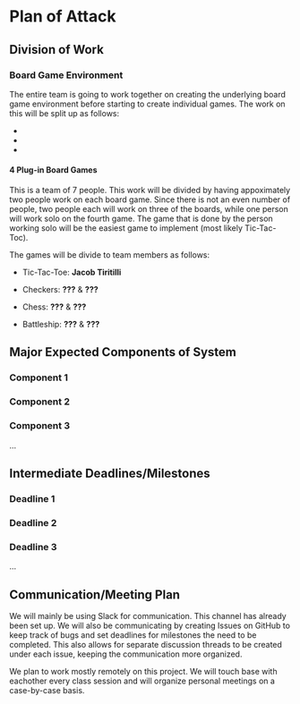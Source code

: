 # Plan of Attack


## Division of Work

### Board Game Environment

The entire team is going to work together on creating the underlying board game environment before starting to create individual games. The work on this will be split up as follows:

- 

- 

- 

#### 4 Plug-in Board Games

This is a team of 7 people. This work will be divided by having appoximately two people work on each board game. Since there is not an even number of people, two people each will work on three of the boards, while one person will work solo on the fourth game. The game that is done by the person working solo will be the easiest game to implement (most likely Tic-Tac-Toc).

The games will be divide to team members as follows:

- Tic-Tac-Toe: **Jacob Tiritilli**

- Checkers: **???** & **???**

- Chess: **???** & **???**

- Battleship: **???** & **???**


## Major Expected Components of System

### Component 1

### Component 2

### Component 3

...


## Intermediate Deadlines/Milestones

### Deadline 1

### Deadline 2

### Deadline 3

...


## Communication/Meeting Plan

We will mainly be using Slack for communication. This channel has already been set up. We will also be communicating by creating Issues on GitHub to keep track of bugs and set deadlines for milestones the need to be completed. This also allows for separate discussion threads to be created under each issue, keeping the communication more organized.

We plan to work mostly remotely on this project. We will touch base with eachother every class session and will organize personal meetings on a case-by-case basis.
